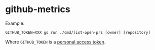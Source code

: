 # github-metrics

Example:
```shell
GITHUB_TOKEN=XXX go run ./cmd/list-open-prs [owner] [repository]
```

Where `GITHUB_TOKEN` is a [personal access token](https://docs.github.com/en/github/authenticating-to-github/keeping-your-account-and-data-secure/creating-a-personal-access-token).

